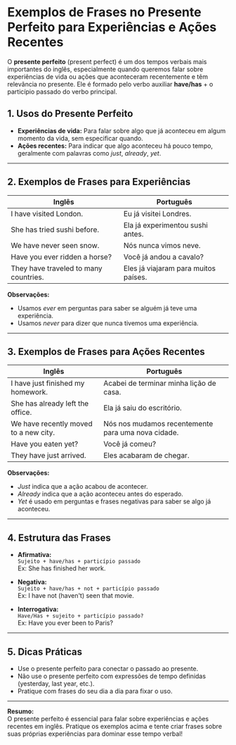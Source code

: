 
# Exemplos de Frases no Presente Perfeito para Experiências e Ações Recentes

O **presente perfeito** (present perfect) é um dos tempos verbais mais importantes do inglês, especialmente quando queremos falar sobre experiências de vida ou ações que aconteceram recentemente e têm relevância no presente. Ele é formado pelo verbo auxiliar **have/has** + o particípio passado do verbo principal.

## 1. Usos do Presente Perfeito

- **Experiências de vida:** Para falar sobre algo que já aconteceu em algum momento da vida, sem especificar quando.
- **Ações recentes:** Para indicar que algo aconteceu há pouco tempo, geralmente com palavras como *just*, *already*, *yet*.

---

## 2. Exemplos de Frases para Experiências

| Inglês                                   | Português                                  |
|-------------------------------------------|--------------------------------------------|
| I have visited London.                    | Eu já visitei Londres.                     |
| She has tried sushi before.               | Ela já experimentou sushi antes.           |
| We have never seen snow.                  | Nós nunca vimos neve.                      |
| Have you ever ridden a horse?             | Você já andou a cavalo?                    |
| They have traveled to many countries.     | Eles já viajaram para muitos países.        |

**Observações:**
- Usamos *ever* em perguntas para saber se alguém já teve uma experiência.
- Usamos *never* para dizer que nunca tivemos uma experiência.

---

## 3. Exemplos de Frases para Ações Recentes

| Inglês                                   | Português                                  |
|-------------------------------------------|--------------------------------------------|
| I have just finished my homework.         | Acabei de terminar minha lição de casa.    |
| She has already left the office.          | Ela já saiu do escritório.                 |
| We have recently moved to a new city.     | Nós nos mudamos recentemente para uma nova cidade. |
| Have you eaten yet?                       | Você já comeu?                             |
| They have just arrived.                   | Eles acabaram de chegar.                   |

**Observações:**
- *Just* indica que a ação acabou de acontecer.
- *Already* indica que a ação aconteceu antes do esperado.
- *Yet* é usado em perguntas e frases negativas para saber se algo já aconteceu.

---

## 4. Estrutura das Frases

- **Afirmativa:**  
  `Sujeito + have/has + particípio passado`  
  Ex: She has finished her work.

- **Negativa:**  
  `Sujeito + have/has + not + particípio passado`  
  Ex: I have not (haven't) seen that movie.

- **Interrogativa:**  
  `Have/Has + sujeito + particípio passado?`  
  Ex: Have you ever been to Paris?

---

## 5. Dicas Práticas

- Use o presente perfeito para conectar o passado ao presente.
- Não use o presente perfeito com expressões de tempo definidas (yesterday, last year, etc.).
- Pratique com frases do seu dia a dia para fixar o uso.

---

**Resumo:**  
O presente perfeito é essencial para falar sobre experiências e ações recentes em inglês. Pratique os exemplos acima e tente criar frases sobre suas próprias experiências para dominar esse tempo verbal!
```
